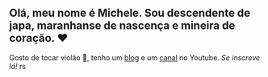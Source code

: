 ## Olá, meu nome é Michele. Sou descendente de japa, maranhanse de nascença e mineira de coração. :heart:
Gosto de tocar violão :musical_note:, tenho um [blog](https://harukakun.blogspot.com/) e um [canal](https://www.youtube.com/channel/UCrfbk8sG60m7dgIUDRtnsfA) no Youtube. _Se inscreve lá!_ rs
